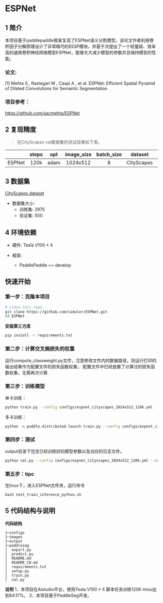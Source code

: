 # ESPNet

## 1 简介
本项目基于paddlepaddle框架复现了ESPNet语义分割模型，该论文作者利用卷积因子分解原理设计了非常精巧的EESP模块，并基于次提出了一个轻量级、效率高的通用卷积神经网络模型ESPNet，能够大大减少模型的参数并且保持模型的性能。

### 论文:
[1] Mehta S ,  Rastegari M ,  Caspi A , et al. ESPNet: Efficient Spatial Pyramid of Dilated Convolutions for Semantic Segmentation

### 项目参考：
https://github.com/sacmehta/ESPNet

## 2 复现精度
>在CityScapes val数据集的测试效果如下表。


| |steps|opt|image_size|batch_size|dataset|memory|card|mIou|config|
| :---: | :---: | :---: | :---: | :---: | :---: | :---: | :---: | :---: | :---: |
|ESPNet|120k|adam|1024x512|8|CityScapes|32G|4|0.6417|[espnet_cityscapes_1024x512_120k.yml](configs/espnet/espnet_cityscapes_1024x512_120k.yml)|

## 3 数据集
[CityScapes dataset](https://www.cityscapes-dataset.com/)

- 数据集大小:
    - 训练集: 2975
    - 验证集: 500

## 4 环境依赖
- 硬件: Tesla V100 * 4

- 框架:
    - PaddlePaddle == develop


## 快速开始

### 第一步：克隆本项目
```bash
# clone this repo
git clone https://github.com/simuler/ESPNet.git
cd ESPNet
```

**安装第三方库**
```bash
pip install -r requirements.txt
```

### 第二步：计算交叉熵损失的权重
运行compute_classweight.py文件，注意修改文件内的数据路径，将运行打印的输出结果作为配置文件的损失函数权重。
配置文件中已经放置了计算过的损失函数权重，无需再次计算

### 第三步：训练模型
单卡训练：
```bash
python train.py --config configs/espnet_cityscapes_1024x512_120k.yml  --do_eval --use_vdl --log_iter 100 --save_interval 1000 --save_dir output
```
多卡训练：
```bash
python -m paddle.distributed.launch train.py --config configs/espnet_cityscapes_1024x512_120k.yml  --do_eval --use_vdl --log_iter 100 --save_interval 1000 --save_dir output
```

### 第四步：测试
output目录下包含已经训练好的模型参数以及对应的日志文件。
```bash
python val.py --config configs/espnet_cityscapes_1024x512_120k.yml --model_path output/best_model/model.pdparams
```

### 第五步：tipc
在linux下，进入ESPNet文件夹，运行命令
```
bash test_train_inference_python.sh
```

## 5 代码结构与说明
**代码结构**
```
├─configs                          
├─images                         
├─output                           
├─paddleseg                                                   
│  export.py                     
│  predict.py                        
│  README.md                        
│  README_CN.md                     
│  requirements.txt                      
│  setup.py                   
│  train.py                
│  val.py                       
```
**说明**
1、本项目在Aistudio平台，使用Tesla V100 * 4 脚本任务训练120K miou达到64.17%。
2、本项目基于PaddleSeg开发。
